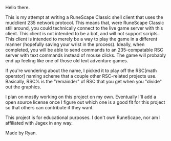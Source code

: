 Hello there.

This is my attempt at writing a RuneScape Classic shell client that uses the mudclient 235 network protocol. This means that, were RuneScape Classic still around, you could technically connect to the live game server with this client. This client is not intended to be a bot, and will not support scripts. This client is intended to merely be a way to play the game in a different manner (hopefully saving your wrist in the process). Ideally, when completed, you will be able to send commands to an 235-compatable RSC server with text commands instead of mouse clicks. The game will probably end up feeling like one of those old text adventure games.

If you're wondering about the name, I picked it to play off the RSC[math operator] naming scheme that a couple other RSC-related projects use. Basically, RSC% is the "remainder" of RSC that you get when you "divide" out the graphics.

I plan on mostly working on this project on my own. Eventually I'll add a open source license once I figure out which one is a good fit for this project so that others can contribute if they want.

This project is for educational purposes. I don't own RuneScape, nor am I affiliated with Jagex in any way.

Made by Ryan.